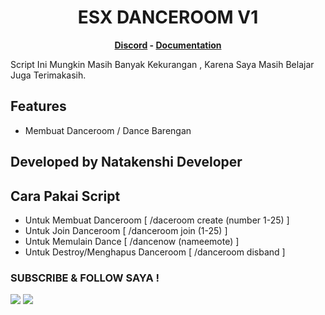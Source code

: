 <h1 align='center'>ESX DANCEROOM V1</a></h1><p align='center'><b><a href='https://discord.gg/gn5a6z97Tc'>Discord</a> - <a href=''>Documentation</a></b></h5>

Script Ini Mungkin Masih Banyak Kekurangan , Karena Saya Masih Belajar Juga Terimakasih.

## Features
 - Membuat Danceroom / Dance Barengan 

## Developed by Natakenshi Developer

## Cara Pakai Script
- Untuk Membuat Danceroom [ /daceroom create (number 1-25) ]
- Untuk Join Danceroom [ /danceroom join (1-25) ]
- Untuk Memulain Dance [ /dancenow (nameemote) ]
- Untuk Destroy/Menghapus Danceroom [ /danceroom disband ]

### SUBSCRIBE & FOLLOW SAYA !
<p>
    <a href="https://www.youtube.com/channel/UCme204gftypglXk2vJiInhA" target="blank"><img src="https://img.shields.io/badge/YOUTUBE%3A-ACAM%20NATAKENSHI-red" /></a>
    <img src="https://img.shields.io/youtube/channel/subscribers/UUCme204gftypglXk2vJiInhA?style=social" /><br>
</p>
